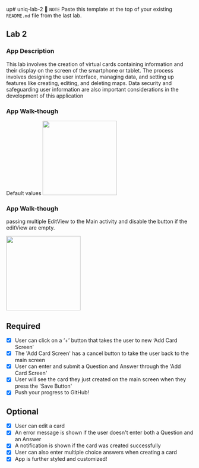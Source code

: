 up# uniq-lab-2
📝 `NOTE` Paste this template at the top of your existing `README.md` file from the last lab.

## Lab 2

### App Description
This lab involves the creation of virtual cards containing information and their display on the screen of the smartphone or tablet.  The process involves designing the user interface, managing data, and setting up features like creating, editing, and deleting maps.  Data security and safeguarding user information are also important considerations in the development of this application
### App Walk-though
Default values 
<img
     src="https://user-images.githubusercontent.com/128053435/231026882-a2ca1385-aaf8-44e9-80dc-9a8dd8dd3b0d.gif" width=200><br>

### App Walk-though
passing multiple EditView to the Main activity and disable the button if the editView are empty.

<img
 src="https://user-images.githubusercontent.com/128053435/231025776-f3d499f4-b4f3-4ec3-8f89-0553da89a45c.gif" width=200><br>



## Required
- [x] User can click on a ‘+’ button that takes the user to new ‘Add Card Screen’
- [x] The 'Add Card Screen' has a cancel button to take the user back to the main screen
- [x] User can enter and submit a Question and Answer through the 'Add Card Screen'
- [x] User will see the card they just created on the main screen when they press the 'Save Button'
- [x] Push your progress to GitHub!

## Optional
- [x] User can edit a card
- [x] An error message is shown if the user doesn't enter both a Question and an Answer
- [x] A notification is shown if the card was created successfully
- [x] User can also enter multiple choice answers when creating a card
- [x] App is further styled and customized!

